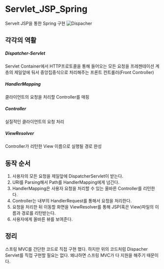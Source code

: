 # Servlet_JSP_Spring
Servelt JSP을 통한 Spring 구현
![Dispacher](https://user-images.githubusercontent.com/65889898/97840047-b0605c80-1d26-11eb-8afc-22516ba25ad8.jpg)

## 각각의 역활

##### Dispatcher-Servlet
Servlet Container에서 HTTP프로토콜을 통해 들어오는 모든 요청을 프레젠테이션 계층의 제일앞에 둬서 중앙집중식으로 처리해주는 프론트 컨트롤러(Front Controller)

##### HandlerMapping
클라이언트의 요청을 처리할 Controller를 매핑

##### Controller
실질적인 클라이언트의 요청 처리

##### ViewResolver
Controller가 리턴한 View 이름으로 실행될 경로 완성

## 동작 순서
1. 사용자의 모든 요청을 제일앞에 DispatcherServlet이 받는다.
2. URI를 Parsing해서 Path를 HandlerMapping에게 넘긴다.
3. HandlerMapping은 사용자 요청을 처리할 수 있는 올바른 Controller를 리턴한다.
4. Controller는 내부의 HandlerRequest를 통해서 요청을 처리한다.
5. 요청을 처리한 뒤 이동할 화면을 ViewResolver를 통해 JSP(혹은 View)파일의 이름과 경로를 리턴받는다.
6. 사용자에게 올바른 뷰를 보여준다.

## 정리
스프링 MVC를 간단한 코드로 직접 구현 했다.
하지만 위의 코드처럼 Dispacher Servlet를 직접 구현할 필요는 없다.
왜냐하면 스프링 MVC가 다 지원을 해주기 때문이다.

